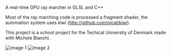A real-time GPU ray marcher in GLSL and C++

Most of the ray marching code is processed a fragment shader, the automation system uses kiwi (http://github.com/nical/kiwi).

This project is a school project for the Techical Universtiy of Denmark made with Michele Bianchi.

![image 1](http://github.com/nical/GLSL-Raymarching/raw/master/doc/img1.png)
![image 2](http://github.com/nical/GLSL-Raymarching/raw/master/doc/img2.png)
